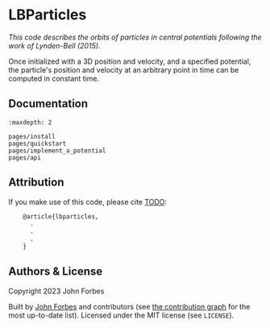# LBParticles

_This code describes the orbits of particles in central potentials following the work of Lynden-Bell (2015)._

Once initialized with a 3D position and velocity, and a specified potential, 
the particle's position and velocity at an arbitrary point in time can be 
computed in constant time.

## Documentation

```{toctree}
:maxdepth: 2

pages/install
pages/quickstart
pages/implement_a_potential
pages/api
```

## Attribution

If you make use of this code, please cite [TODO]():

```tex
    @article{lbparticles,
      .
      .
      .
    }
```

## Authors & License

Copyright 2023 John Forbes

Built by [John Forbes](https://github.com/jcforbes) and contributors (see
[the contribution graph](https://github.com/LBParticles/LBParticles/graphs/contributors) for the most
up-to-date list). Licensed under the MIT license (see `LICENSE`).